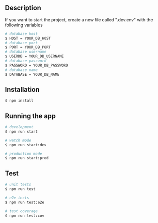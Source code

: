 ## Description
If you want to start the project, create a new file called ".dev.env" with the following variables

```bash
# database host
$ HOST = YOUR_DB_HOST
# database port
$ PORT = YOUR_DB_PORT
# database username
$ USERDB = YOUR_DB_USERNAME
# database password
$ PASSWORD = YOUR_DB_PASSWORD
# database name
$ DATABASE = YOUR_DB_NAME
```

## Installation

```bash
$ npm install
```

## Running the app

```bash
# development
$ npm run start

# watch mode
$ npm run start:dev

# production mode
$ npm run start:prod
```

## Test

```bash
# unit tests
$ npm run test

# e2e tests
$ npm run test:e2e

# test coverage
$ npm run test:cov
```
